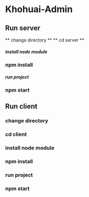 # Khohuai-Admin

## Run server

** change directory **
  ** cd server **
##### install node module
  ### npm install
##### run project
  ### npm start
  
  
## Run client

### change directory
  ### cd client
### install node module
  ### npm install
### run project
  ### npm start
  
